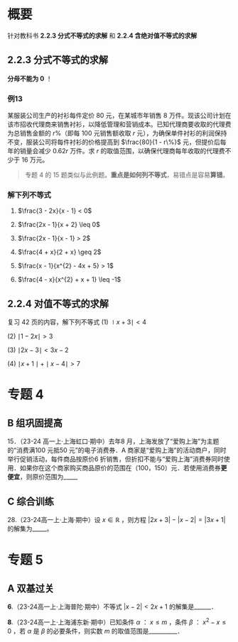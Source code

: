 # 概要

针对教科书 **2.2.3 分式不等式的求解** 和 **2.2.4 含绝对值不等式的求解**

## 2.2.3 分式不等式的求解

**分母不能为 0** ！

###  例13
某服装公司生产的衬衫每件定价 80 元，在某城市年销售 8 万件。现该公司计划在该市招收代理商来销售衬衫，以降低管理和营销成本。已知代理商要收取的代理费为总销售金额的 $r\%$（即每 100 元销售额收取 $r$ 元），为确保单件衬衫的利润保持不变，服装公司将每件衬衫的价格提高到 $\frac{80}{1 - r\%}$ 元，但提价后每年的销量会减少 $0.62r$ 万件。求 $r$ 的取值范围，以确保代理商每年收取的代理费不少于 16 万元。
> 专题 4 的 15 题类似与此例题。**重点是如何列不等式**，易错点是容易**算错**。














### 解下列不等式
1. $\frac{3 - 2x}{x - 1} < 0$



2. $\frac{2x - 1}{x + 2} \leq 0$




3. $\frac{2x - 1}{x - 1} > 2$




4. $\frac{4 + x}{2 + x} \geq 2$



5. $\frac{x - 1}{x^{2} - 4x + 5} > 1$




6. $\frac{4 - x}{x^{2} + x + 1} \leq -1$



## 2.2.4 对值不等式的求解
复习 42 页的内容，解下列不等式
(1) $\mid x+3\mid<4$




(2) $\mid 1-2x\mid>3$





(3) $\mid2x-3\mid<3x-2$





(4) $\mid x+1\mid+\mid x-4\mid>7$




# 专题 4

## B 组巩固提高 

15．（23-24 高一上·上海虹口·期中）去年8 月，上海发放了“爱购上海”为主题的“消费满100 元抵50 元”的电子消费券．A 商家是“爱购上海”的活动商户，同时举行促销活动，每件商品按原价6 折销售，但折扣不能与“爱购上海”消费券同时使用．如果你在这个商家购买商品原价的范围在（100，150）元．若使用消费券**更便宜**，则原价范围为\_\_\_\_\_ 












## C 综合训练
28.（23-24高一上·上海·期中）设 $x \in \mathbb{R}$ ，则方程 $|2x + 3| - |x - 2| = |3x + 1|$  的解集为\_\_\_\_\_。













# 专题 5
## A 双基过关
**6**.（23-24高一上·上海普陀·期中）不等式 $|x-2| < 2x+1$ 的解集是\_\_\_\_\_\_．



















**8**.（23-24高一上·上海浦东新·期中）已知条件 $\alpha$ ： $x \leq m$ ，条件 $\beta$ ： $x^{2}-x \leq 0$ ，若 $\alpha$ 是 $\beta$ 的必要条件，则实数 $m$ 的取值范围是\_\_\_\_\_\_\_\_\_\_．







